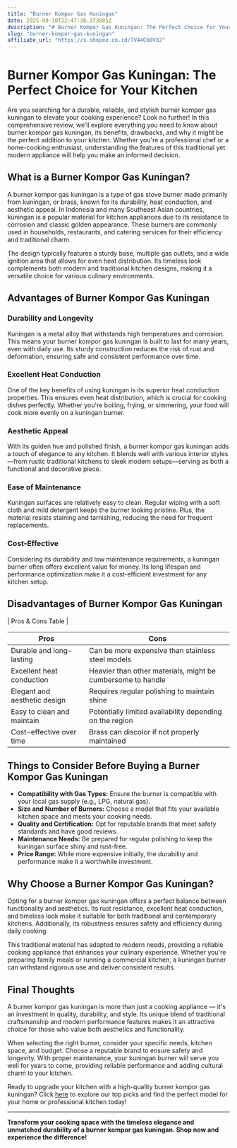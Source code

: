 ```yaml
---
title: "Burner Kompor Gas Kuningan"
date: 2025-09-10T22:47:38.373085Z
description: "# Burner Kompor Gas Kuningan: The Perfect Choice for Your Kitchen..."
slug: "burner-kompor-gas-kuningan"
affiliate_url: "https://s.shopee.co.id/7V44C68VX2"
---
```

# Burner Kompor Gas Kuningan: The Perfect Choice for Your Kitchen

Are you searching for a durable, reliable, and stylish burner kompor gas kuningan to elevate your cooking experience? Look no further! In this comprehensive review, we’ll explore everything you need to know about burner kompor gas kuningan, its benefits, drawbacks, and why it might be the perfect addition to your kitchen. Whether you're a professional chef or a home-cooking enthusiast, understanding the features of this traditional yet modern appliance will help you make an informed decision.

## What is a Burner Kompor Gas Kuningan?

A burner kompor gas kuningan is a type of gas stove burner made primarily from kuningan, or brass, known for its durability, heat conduction, and aesthetic appeal. In Indonesia and many Southeast Asian countries, kuningan is a popular material for kitchen appliances due to its resistance to corrosion and classic golden appearance. These burners are commonly used in households, restaurants, and catering services for their efficiency and traditional charm.

The design typically features a sturdy base, multiple gas outlets, and a wide ignition area that allows for even heat distribution. Its timeless look complements both modern and traditional kitchen designs, making it a versatile choice for various culinary environments.

## Advantages of Burner Kompor Gas Kuningan

### Durability and Longevity

Kuningan is a metal alloy that withstands high temperatures and corrosion. This means your burner kompor gas kuningan is built to last for many years, even with daily use. Its sturdy construction reduces the risk of rust and deformation, ensuring safe and consistent performance over time.

### Excellent Heat Conduction

One of the key benefits of using kuningan is its superior heat conduction properties. This ensures even heat distribution, which is crucial for cooking dishes perfectly. Whether you're boiling, frying, or simmering, your food will cook more evenly on a kuningan burner.

### Aesthetic Appeal

With its golden hue and polished finish, a burner kompor gas kuningan adds a touch of elegance to any kitchen. It blends well with various interior styles—from rustic traditional kitchens to sleek modern setups—serving as both a functional and decorative piece.

### Ease of Maintenance

Kuningan surfaces are relatively easy to clean. Regular wiping with a soft cloth and mild detergent keeps the burner looking pristine. Plus, the material resists staining and tarnishing, reducing the need for frequent replacements.

### Cost-Effective

Considering its durability and low maintenance requirements, a kuningan burner often offers excellent value for money. Its long lifespan and performance optimization make it a cost-efficient investment for any kitchen setup.

## Disadvantages of Burner Kompor Gas Kuningan

| Pros & Cons Table |

| Pros | Cons |
|------------------------------|------------------------------------------------|
| Durable and long-lasting    | Can be more expensive than stainless steel models |
| Excellent heat conduction   | Heavier than other materials, might be cumbersome to handle |
| Elegant and aesthetic design | Requires regular polishing to maintain shine |
| Easy to clean and maintain  | Potentially limited availability depending on the region |
| Cost-effective over time    | Brass can discolor if not properly maintained |

## Things to Consider Before Buying a Burner Kompor Gas Kuningan

- **Compatibility with Gas Types:** Ensure the burner is compatible with your local gas supply (e.g., LPG, natural gas).
- **Size and Number of Burners:** Choose a model that fits your available kitchen space and meets your cooking needs.
- **Quality and Certification:** Opt for reputable brands that meet safety standards and have good reviews.
- **Maintenance Needs:** Be prepared for regular polishing to keep the kuningan surface shiny and rust-free.
- **Price Range:** While more expensive initially, the durability and performance make it a worthwhile investment.

## Why Choose a Burner Kompor Gas Kuningan?

Opting for a burner kompor gas kuningan offers a perfect balance between functionality and aesthetics. Its rust resistance, excellent heat conduction, and timeless look make it suitable for both traditional and contemporary kitchens. Additionally, its robustness ensures safety and efficiency during daily cooking.

This traditional material has adapted to modern needs, providing a reliable cooking appliance that enhances your culinary experience. Whether you're preparing family meals or running a commercial kitchen, a kuningan burner can withstand rigorous use and deliver consistent results.

## Final Thoughts

A burner kompor gas kuningan is more than just a cooking appliance — it's an investment in quality, durability, and style. Its unique blend of traditional craftsmanship and modern performance features makes it an attractive choice for those who value both aesthetics and functionality.

When selecting the right burner, consider your specific needs, kitchen space, and budget. Choose a reputable brand to ensure safety and longevity. With proper maintenance, your kuningan burner will serve you well for years to come, providing reliable performance and adding cultural charm to your kitchen.

Ready to upgrade your kitchen with a high-quality burner kompor gas kuningan? Click [here](https://s.shopee.co.id/7V44C68VX2) to explore our top picks and find the perfect model for your home or professional kitchen today!

---

**Transform your cooking space with the timeless elegance and unmatched durability of a burner kompor gas kuningan. Shop now and experience the difference!**
